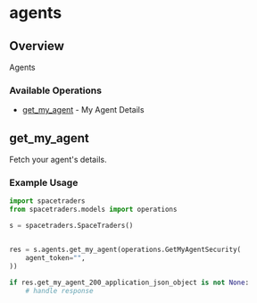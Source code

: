 # agents

## Overview

Agents

### Available Operations

* [get_my_agent](#get_my_agent) - My Agent Details

## get_my_agent

Fetch your agent's details.

### Example Usage

```python
import spacetraders
from spacetraders.models import operations

s = spacetraders.SpaceTraders()


res = s.agents.get_my_agent(operations.GetMyAgentSecurity(
    agent_token="",
))

if res.get_my_agent_200_application_json_object is not None:
    # handle response
```
